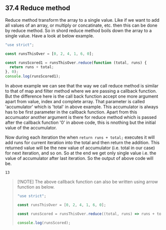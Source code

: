 ## 37.4 Reduce method

Reduce method transform the array to a single value. Like if we want to add all values of an array, or multiply or concatinate, etc. then this can be done by reduce method. So in shord reduce method boils down the array to a single value. Have a look at below example.

```javascript
"use strict";

const runsThisOver = [0, 2, 4, 1, 6, 0];

const runsScored1 = runsThisOver.reduce(function (total, runs) {
  return runs + total;
}, 0);
console.log(runsScored1);
```

In above example we can see that the way we call reduce method is similar to that of map and filter method where we are passing a callback function. But the difference here is the call back function accept one more argument apart from value, index and complete array. That parameter is called 'accumulator' which is 'total' in above example. This accumulator is always has to be first parameter in the callback function. Apart from this accumuator another argument is there for reduce method which is passed after the callback function '0' in above code, this is nnothing but the initial value of the accumulator.

Now during each iteration the when `return runs + total;` executes it will add runs for current iteration into the total and then return the addition. This returned value will be the new value of accumulator (i.e. total in our case) for next iteration, and so on. So at the end we get only single value i.e. the value of accumulator after last iteration. So the output of above code will be.

```
13
```

> [!NOTE] The above callback function can also be written using arrow function as below.
>
> ```javascript
> "use strict";
>
> const runsThisOver = [0, 2, 4, 1, 6, 0];
>
> const runsScored = runsThisOver.reduce((total, runs) => runs + total, 0);
>
> console.log(runsScored);
> ```
